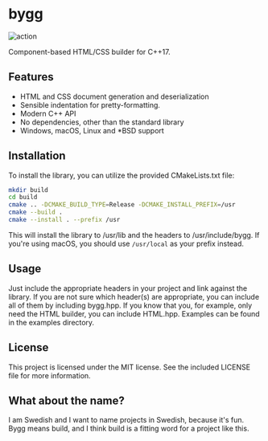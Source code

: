 # bygg

![action](https://github.com/jcbnilsson/bygg/actions/workflows/cmake-multi-platform.yml/badge.svg)

Component-based HTML/CSS builder for C++17.

## Features

- HTML and CSS document generation and deserialization
- Sensible indentation for pretty-formatting.
- Modern C++ API
- No dependencies, other than the standard library
- Windows, macOS, Linux and *BSD support

## Installation

To install the library, you can utilize the provided CMakeLists.txt file:

```sh
mkdir build
cd build
cmake .. -DCMAKE_BUILD_TYPE=Release -DCMAKE_INSTALL_PREFIX=/usr
cmake --build .
cmake --install . --prefix /usr
```

This will install the library to /usr/lib and the headers to /usr/include/bygg.
If you're using macOS, you should use `/usr/local` as your prefix instead.

## Usage

Just include the appropriate headers in your project and link against the library. 
If you are not sure which header(s) are appropriate, you can include all of them by 
including bygg.hpp. If you know that you, for example, only need the HTML builder,
you can include HTML.hpp. Examples can be found in the examples directory.

## License

This project is licensed under the MIT license. See the included LICENSE file for more information.

## What about the name?

I am Swedish and I want to name projects in Swedish, because it's fun. Bygg means build, and I think build is a fitting
word for a project like this.
